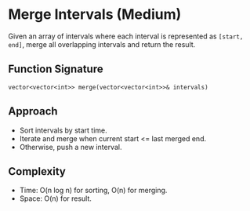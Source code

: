 # Merge Intervals (Medium)

Given an array of intervals where each interval is represented as `[start, end]`, merge all overlapping intervals and return the result.

## Function Signature
```
vector<vector<int>> merge(vector<vector<int>>& intervals)
```

## Approach
- Sort intervals by start time.
- Iterate and merge when current start <= last merged end.
- Otherwise, push a new interval.

## Complexity
- Time: O(n log n) for sorting, O(n) for merging.
- Space: O(n) for result.
